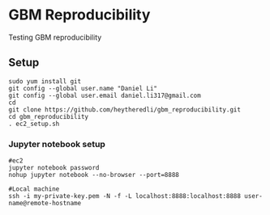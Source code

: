 # GBM Reproducibility
Testing GBM reproducibility

## Setup

```
sudo yum install git
git config --global user.name "Daniel Li"
git config --global user.email daniel.li317@gmail.com
cd 
git clone https://github.com/heytheredli/gbm_reproducibility.git
cd gbm_reproducibility
. ec2_setup.sh
```

### Jupyter notebook setup
```
#ec2
jupyter notebook password
nohup jupyter notebook --no-browser --port=8888

#Local machine
ssh -i my-private-key.pem -N -f -L localhost:8888:localhost:8888 user-name@remote-hostname
```

